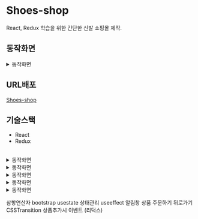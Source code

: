 # Shoes-shop
React, Redux 학습을 위한 간단한 신발 쇼핑몰 제작.
<br>

## 동작화면
<details markdown="1">
<summary>동작화면</summary>
<img src='https://user-images.githubusercontent.com/63529753/150649352-1b5d0c50-13d7-4f23-a3fc-76dd80a616e8.gif' width=100%' height=100% />
</details/>
            
                                                                                                                            
## URL배포
[Shoes-shop](https://shoes1676-site.netlify.app/)
<br>

## 기술스택
- React
- Redux
<br>


<details markdown="1">
<summary>동작화면</summary>
<img src='https://user-images.githubusercontent.com/63529753/150649349-9355e741-0f20-4bcd-bf77-44ce9c7c3bb3.gif' width=50%' height=50% />
</details/>

<details markdown="1">
<summary>동작화면</summary>
<img src='https://user-images.githubusercontent.com/63529753/150649350-55b022f2-057d-4de5-b9d1-68c65aaa10fa.gif' width=50%' height=50% />
</details/>
                       
<details markdown="1">
<summary>동작화면</summary>
<img src='https://user-images.githubusercontent.com/63529753/150649351-b1ec28df-c065-4b4c-b7d7-569ca57f302c.gif' width=100%' height=100% />
</details/>

<details markdown="1">
<summary>동작화면</summary>
<img src='https://user-images.githubusercontent.com/63529753/150649355-3232126c-b0c7-4c8c-98f3-f1def55d1401.gif' width=100%' height=100% />
</details/>
                       
<details markdown="1">
<summary>동작화면</summary>
<img src='https://user-images.githubusercontent.com/63529753/150649356-25bc0ce4-515b-4eb5-8b87-cf28e358e392.gif' width=100%' height=100% />
</details/>
                       
                       


삼항연산자
bootstrap
usestate 상태관리
useeffect 알림창
상품 주문하기
뒤로가기
CSSTransition
상품추가시 이벤트 (리덕스)

